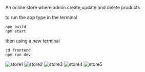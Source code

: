 An online store where admin create,update and delete products

to run the app type in the terminal 
```
npm build 
npm start
```
 then using a new terminal
```
cd frontend
npm run dev
```

![store1](https://github.com/user-attachments/assets/abb51012-8566-43ba-add3-048d142df328)
![store2](https://github.com/user-attachments/assets/71d815f0-f867-4ab3-b43c-a506725ef3a6)
![store3](https://github.com/user-attachments/assets/a2a2ca02-b43d-4564-baad-2231b2678483)
![store4](https://github.com/user-attachments/assets/5470304a-c059-465f-9bd7-9ea7ac42b1ae)
![store5](https://github.com/user-attachments/assets/d4fc98fb-0e90-460c-8efc-efb2e83e46e4)
